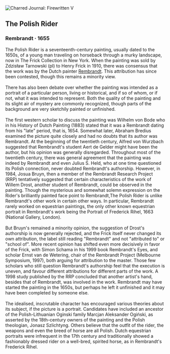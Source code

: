<div class="artwork-of-the-day">
  <div class="container">
    <div class="img-wrapper">
      <img
        src="https://uploads2.wikiart.org/images/rembrandt/the-polish-rider-1655.jpg!Large.jpg"
        alt="Charred Journal: Firewritten V" />
    </div>
    <div class="artwork-detail">
      <div class="artwork-origin"> 
        <h2 class="artwork-name">The Polish Rider</h2>
        <h3 class="artist">
          Rembrandt
                    ·  1655
        </h3>
      </div>
      <p class="description">
        <span class="artwork-description-text ng-binding" ng-bind-html="viewModel.ArtworkOfTheDay.Description | unsafe">The Polish Rider is a seventeenth-century painting, usually dated to the 1650s, of a young man traveling on horseback through a murky landscape, now in The Frick Collection in New York. When the painting was sold by Zdzisław Tarnowski&nbsp;(pl) to Henry Frick in 1910, there was consensus that the work was by the Dutch painter <a target="_blank" href="/en/rembrandt">Rembrandt</a>. This attribution has since been contested, though this remains a minority view.
<br>
<br>There has also been debate over whether the painting was intended as a portrait of a particular person, living or historical, and if so of whom, or if not, what it was intended to represent. Both the quality of the painting and its slight air of mystery are commonly recognized, though parts of the background are very sketchily painted or unfinished.
<br>
<br>The first western scholar to discuss the painting was Wilhelm von Bode who in his History of Dutch Painting (1883) stated that it was a Rembrandt dating from his "late" period, that is, 1654. Somewhat later, Abraham Bredius examined the picture quite closely and had no doubts that its author was Rembrandt. At the beginning of the twentieth century, Alfred von Wurzbach suggested that Rembrandt's student Aert de Gelder might have been the author, but his opinion was generally disregarded. Throughout most of the twentieth century, there was general agreement that the painting was indeed by Rembrandt and even Julius S. Held, who at one time questioned its Polish connection, never doubted Rembrandt's authorship. However, in 1984, Josua Bruyn, then a member of the Rembrandt Research Project (RRP) tentatively suggested that certain characteristics of the work of Willem Drost, another student of Rembrandt, could be observed in the painting. Though the mysterious and somewhat solemn expression on the Rider's brilliantly painted face point to Rembrandt,The Polish Rider is unlike Rembrandt's other work in certain other ways. In particular, Rembrandt rarely worked on equestrian paintings, the only other known equestrian portrait in Rembrandt's work being the Portrait of Frederick Rihel, 1663 (National Gallery, London).
<br>
<br>But Bruyn's remained a minority opinion, the suggestion of Drost's authorship is now generally rejected, and the Frick itself never changed its own attribution, the label still reading "Rembrandt" and not "attributed to" or "school of". More recent opinion has shifted even more decisively in favor of the Frick, with Simon Schama in his 1999 book Rembrandt's Eyes, and scholar Ernst van de Wetering, chair of the Rembrandt Project (Melbourne Symposium, 1997), both arguing for attribution to the master. Those few scholars who still question Rembrandt's authorship feel that the execution is uneven, and favour different attributions for different parts of the work. A 1998 study published by the RRP concluded that another artist's hand, besides that of Rembrandt, was involved in the work. Rembrandt may have started the painting in the 1650s, but perhaps he left it unfinished and it may have been completed by someone else.
<br>
<br>The idealised, inscrutable character has encouraged various theories about its subject, if the picture is a portrait. Candidates have included an ancestor of the Polish-Lithuanian Oginski family Marcjan Aleksander Ogiński, as asserted by the 18th-century owners of the painting and the Polish theologian, Jonasz Szlichtyng. Others believe that the outfit of the rider, the weapons and even the breed of horse are all Polish. Dutch equestrian portraits were infrequent in the 17th century and traditionally showed a fashionably dressed rider on a well-bred, spirited horse, as in Rembrandt's Frederick Rihel.</span>
                        <div class="text-shadow-container" ng-show="showShadow" style=""></div>
      </p>
    </div>
  </div>

</div>

